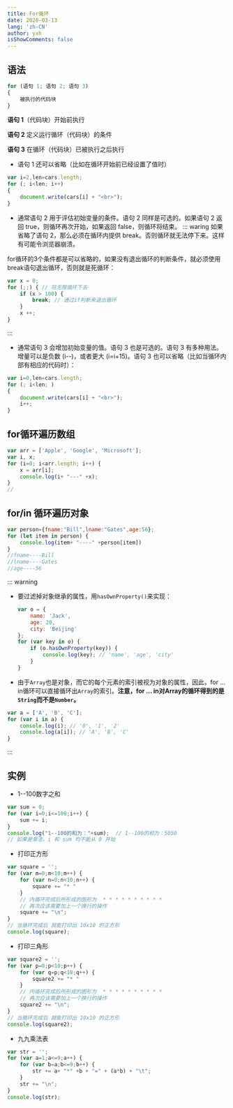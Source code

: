 ```yaml
---
title: For循环
date: 2020-03-13
lang: 'zh-CN'
author: yxh
isShowComments: false
---
```


## 语法
```js
for (语句 1; 语句 2; 语句 3)
{
    被执行的代码块
}
```
**语句 1**（代码块）开始前执行

**语句 2** 定义运行循环（代码块）的条件

**语句 3** 在循环（代码块）已被执行之后执行

- 语句 1 还可以省略（比如在循环开始前已经设置了值时）
```js
var i=2,len=cars.length;
for (; i<len; i++)
{ 
    document.write(cars[i] + "<br>");
}
```
- 通常语句 2 用于评估初始变量的条件。语句 2 同样是可选的。如果语句 2 返回 true，则循环再次开始，如果返回 false，则循环将结束。
::: waring
如果省略了语句 2，那么必须在循环内提供 break。否则循环就无法停下来。这样有可能令浏览器崩溃。

for循环的3个条件都是可以省略的，如果没有退出循环的判断条件，就必须使用break语句退出循环，否则就是死循环：
```js
var x = 0;
for (;;) { // 将无限循环下去
    if (x > 100) {
        break; // 通过if判断来退出循环
    }
    x ++;
}
```
:::

- 通常语句 3 会增加初始变量的值。语句 3 也是可选的。语句 3 有多种用法。增量可以是负数 (i--)，或者更大 (i=i+15)。语句 3 也可以省略（比如当循环内部有相应的代码时）：
```js
var i=0,len=cars.length;
for (; i<len; )
{ 
    document.write(cars[i] + "<br>");
    i++;
}
```

## for循环遍历数组
```js
var arr = ['Apple', 'Google', 'Microsoft'];
var i, x;
for (i=0; i<arr.length; i++) {
    x = arr[i];
    console.log(i+ "---" +x);
}
//
```

## for/in 循环遍历对象
```js
var person={fname:"Bill",lname:"Gates",age:56}; 
for (let item in person) {
    console.log(item+ "----" +person[item]) 
}
//fname----Bill
//lname----Gates
//age----56
```
::: warning
- 要过滤掉对象继承的属性，用`hasOwnProperty()`来实现：
    ```js
    var o = {
        name: 'Jack',
        age: 20,
        city: 'Beijing'
    };
    for (var key in o) {
        if (o.hasOwnProperty(key)) {
            console.log(key); // 'name', 'age', 'city'
        }
    }
    ```
- 由于`Array`也是对象，而它的每个元素的索引被视为对象的属性，因此，for ... in循环可以直接循环出`Array`的索引。**注意，for ... in对Array的循环得到的是`String`而不是`Number`。**
```js
var a = ['A', 'B', 'C'];
for (var i in a) {
    console.log(i); // '0', '1', '2'   
    console.log(a[i]); // 'A', 'B', 'C'
}
```

:::

## 实例
- 1--100数字之和
```js
var sum = 0;
for (var i=0;i<=100;i++) {
    sum += i;
}
console.log("1--100的和为："+sum);  // 1--100的和为：5050
// 如果是乘法，i 和 sum 均不能从 0 开始
```	
- 打印正方形
```js
var square = '';
for (var m=0;m<10;m++) {
    for (var n=0;n<10;n++) {
        square += "* "
    }
    // 内循环完成后所形成的图形为  * * * * * * * * * * 
    // 再次应该需要加上一个换行的操作
    square += "\n";
}
// 当循环完成后 就能打印出 10x10 的正方形
console.log(square);
```    
  
- 打印三角形
```js
var square2 = '';
for (var p=0;p<10;p++) {
    for (var q=p;q<10;q++) {
        square2 += "* "
    }
    // 内循环完成后所形成的图形为  * * * * * * * * * * 
    // 再次应该需要加上一个换行的操作
    square2 += "\n";
}
// 当循环完成后 就能打印出 10x10 的正方形
console.log(square2);
```
	
- 九九乘法表
```js
var str = '';
for (var a=1;a<=9;a++) {
    for (var b=a;b<=9;b++) {
        str += a+ "*" +b + "=" + (a*b) + "\t";
    }
    str += "\n";
}
console.log(str);
```